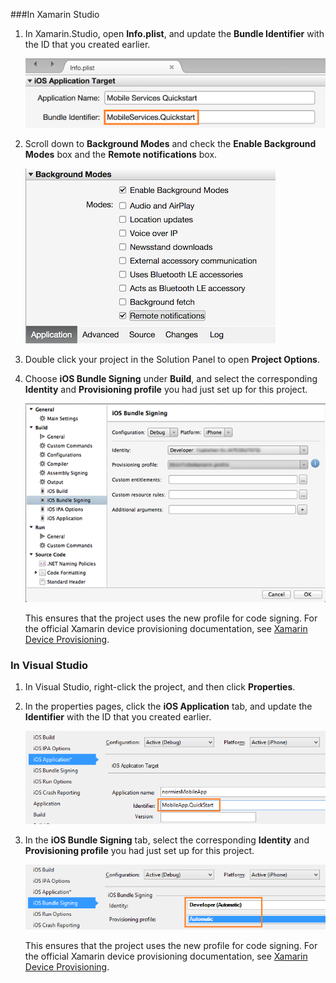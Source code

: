 ###In Xamarin Studio

1. In Xamarin.Studio, open **Info.plist**, and update the **Bundle Identifier** with the ID that you created earlier.

    ![](./media/app-service-mobile-xamarin-ios-configure-project/mobile-services-ios-push-21.png)

2. Scroll down to **Background Modes** and check the **Enable Background Modes** box and the **Remote notifications** box. 

    ![](./media/app-service-mobile-xamarin-ios-configure-project/mobile-services-ios-push-22.png)

3. Double click your project in the Solution Panel to open **Project Options**.

4.  Choose **iOS Bundle Signing** under **Build**, and select the corresponding **Identity** and **Provisioning profile** you had just set up for this project. 

    ![](./media/app-service-mobile-xamarin-ios-configure-project/mobile-services-ios-push-20.png)

    This ensures that the project uses the new profile for code signing. For the official Xamarin device provisioning documentation, see [Xamarin Device Provisioning].

### In Visual Studio

1. In Visual Studio, right-click the project, and then click **Properties**.

3. In the properties pages, click the **iOS Application** tab, and update the **Identifier** with the ID that you created earlier.

    ![](./media/app-service-mobile-xamarin-ios-configure-project/mobile-services-ios-push-23.png)

4. In the **iOS Bundle Signing** tab, select the corresponding **Identity** and **Provisioning profile** you had just set up for this project. 

    ![](./media/app-service-mobile-xamarin-ios-configure-project/mobile-services-ios-push-24.png)

    This ensures that the project uses the new profile for code signing. For the official Xamarin device provisioning documentation, see [Xamarin Device Provisioning].


[Xamarin Device Provisioning]: http://developer.xamarin.com/guides/ios/getting_started/installation/device_provisioning/